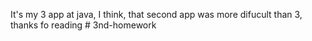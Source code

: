 It's my 3 app at java, I think, that second app was more difucult than 3, thanks fo reading # 3nd-homework
